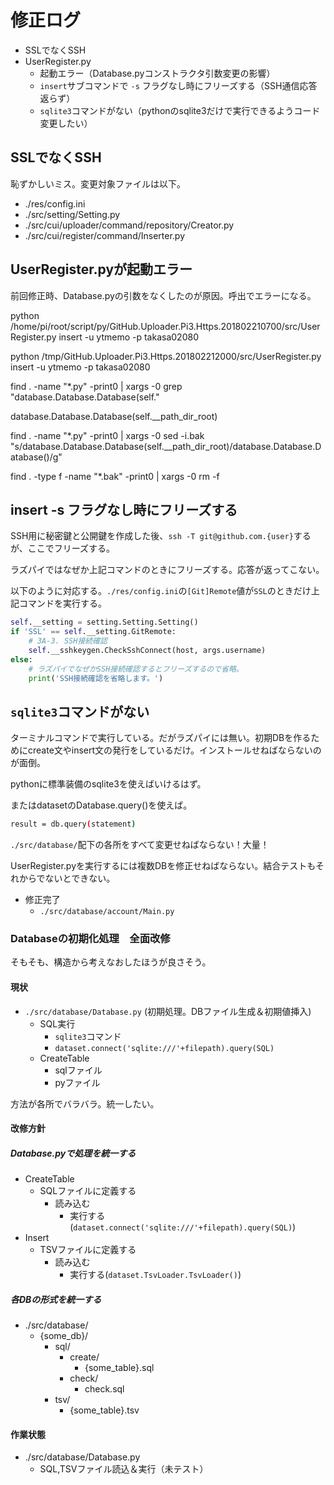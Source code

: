 # 修正ログ

* SSLでなくSSH
* UserRegister.py
    * 起動エラー（Database.pyコンストラクタ引数変更の影響）
    * `insert`サブコマンドで `-s` フラグなし時にフリーズする（SSH通信応答返らず）
    * `sqlite3`コマンドがない（pythonのsqlite3だけで実行できるようコード変更したい）

## SSLでなくSSH

恥ずかしいミス。変更対象ファイルは以下。

* ./res/config.ini
* ./src/setting/Setting.py
* ./src/cui/uploader/command/repository/Creator.py
* ./src/cui/register/command/Inserter.py

## UserRegister.pyが起動エラー

前回修正時、Database.pyの引数をなくしたのが原因。呼出でエラーになる。

python /home/pi/root/script/py/GitHub.Uploader.Pi3.Https.201802210700/src/UserRegister.py insert -u ytmemo -p takasa02080

python /tmp/GitHub.Uploader.Pi3.Https.201802212000/src/UserRegister.py insert -u ytmemo -p takasa02080

find . -name "*.py" -print0 | xargs -0 grep "database.Database.Database(self."

database.Database.Database(self.__path_dir_root)

find . -name "*.py" -print0 | xargs -0 sed -i.bak "s/database.Database.Database(self.__path_dir_root)/database.Database.Database()/g"

find . -type f -name "*.bak" -print0 | xargs -0 rm -f

## insert -s フラグなし時にフリーズする

SSH用に秘密鍵と公開鍵を作成した後、`ssh -T git@github.com.{user}`するが、ここでフリーズする。

ラズパイではなぜか上記コマンドのときにフリーズする。応答が返ってこない。

以下のように対応する。`./res/config.ini`の`[Git]Remote`値が`SSL`のときだけ上記コマンドを実行する。
```python
self.__setting = setting.Setting.Setting()
if 'SSL' == self.__setting.GitRemote:
    # 3A-3. SSH接続確認
    self.__sshkeygen.CheckSshConnect(host, args.username)
else:
    # ラズパイでなぜかSSH接続確認するとフリーズするので省略。
    print('SSH接続確認を省略します。')
```

## `sqlite3`コマンドがない

ターミナルコマンドで実行している。だがラズパイには無い。初期DBを作るためにcreate文やinsert文の発行をしているだけ。インストールせねばならないのが面倒。

pythonに標準装備のsqlite3を使えばいけるはず。

またはdatasetのDatabase.query()を使えば。
```sh
result = db.query(statement)
```

`./src/database/`配下の各所をすべて変更せねばならない！大量！

UserRegister.pyを実行するには複数DBを修正せねばならない。結合テストもそれからでないとできない。

* 修正完了
    * `./src/database/account/Main.py`

### Databaseの初期化処理　全面改修

そもそも、構造から考えなおしたほうが良さそう。

#### 現状

* `./src/database/Database.py` (初期処理。DBファイル生成＆初期値挿入)
    * SQL実行
        * `sqlite3`コマンド
        * `dataset.connect('sqlite:///'+filepath).query(SQL)`
    * CreateTable
        * sqlファイル
        * pyファイル

方法が各所でバラバラ。統一したい。

#### 改修方針

##### Database.pyで処理を統一する

* CreateTable
    * SQLファイルに定義する
        * 読み込む
            * 実行する(`dataset.connect('sqlite:///'+filepath).query(SQL)`)
* Insert
    * TSVファイルに定義する
        * 読み込む
            * 実行する(`dataset.TsvLoader.TsvLoader()`)

##### 各DBの形式を統一する

* ./src/database/
    * {some_db}/
        * sql/
            * create/
                * {some_table}.sql
            * check/
                * check.sql
        * tsv/
            * {some_table}.tsv

#### 作業状態

* ./src/database/Database.py
    * SQL,TSVファイル読込＆実行（未テスト）
